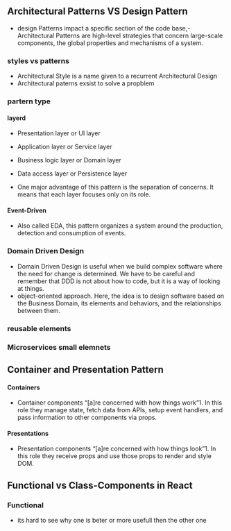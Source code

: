 ## Architectural Patterns VS Design Pattern
- design Patterns impact a specific section of the code base,-Architectural Patterns are high-level strategies that concern large-scale components, the global properties and mechanisms of a system.

### styles vs patterns 
- Architectural Style is a name given to a recurrent Architectural Design
- Architectural paterns exsist to solve a propblem

### partern type
#### layerd
- Presentation layer or UI layer
- Application layer or Service layer
- Business logic layer or Domain layer
- Data access layer or Persistence layer

- One major advantage of this pattern is the separation of concerns. It means that each layer focuses only on its role.

#### Event-Driven
- Also called EDA, this pattern organizes a system around the production, detection and consumption of events.

### Domain Driven Design
- Domain Driven Design is useful when we build complex software where the need for change is determined. We have to be careful and remember that DDD is not about how to code, but it is a way of looking at things.
- object-oriented approach. Here, the idea is to design software based on the Business Domain, its elements and behaviors, and the relationships between them.
### reusable elements
### Microservices small elemnets

## Container and Presentation Pattern
#### Containers
- Container components “[a]re concerned with how things work”1. In this role they manage state, fetch data from APIs, setup event handlers, and pass information to other components via props.

#### Presentations
- Presentation components “[a]re concerned with how things look”1. In this role they receive props and use those props to render and style DOM.

## Functional vs Class-Components in React
### Functional
- its hard to see why one is beter or more usefull then the other one



